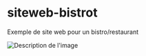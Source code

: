 # siteweb-bistrot
Exemple de site web pour un bistro/restaurant

![Description de l'image](assets/img/screencapture-127-0-0-1-5500-siteweb-bistrot-2024-02-29-14_04_27.png)
